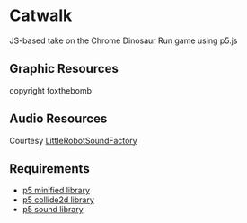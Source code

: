 # Catwalk
JS-based take on the Chrome Dinosaur Run game using p5.js

## Graphic Resources
copyright foxthebomb

## Audio Resources
Courtesy [LittleRobotSoundFactory](https://freesound.org/people/LittleRobotSoundFactory/)

## Requirements
* [p5 minified library](https://cdnjs.cloudflare.com/ajax/libs/p5.js/1.0.0/p5.js)
* [p5 collide2d library](https://cdn.jsdelivr.net/gh/bmoren/p5.collide2D/p5.collide2d.min.js)
* [p5 sound library](https://cdnjs.cloudflare.com/ajax/libs/p5.js/1.0.0/addons/p5.sound.min.js)
